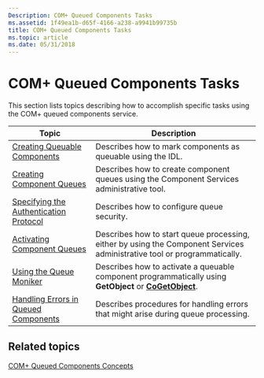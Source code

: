 ```yaml
---
Description: COM+ Queued Components Tasks
ms.assetid: 1f49ea1b-d65f-4166-a238-a9941b99735b
title: COM+ Queued Components Tasks
ms.topic: article
ms.date: 05/31/2018
---
```


# COM+ Queued Components Tasks

This section lists topics describing how to accomplish specific tasks using the COM+ queued components service.



| Topic                                                                                           | Description                                                                                                                           |
|-------------------------------------------------------------------------------------------------|---------------------------------------------------------------------------------------------------------------------------------------|
| [Creating Queuable Components](creating-queuable-components.md)<br/>                     | Describes how to mark components as queuable using the IDL.<br/>                                                                |
| [Creating Component Queues](creating-component-queues.md)<br/>                           | Describes how to create component queues using the Component Services administrative tool.<br/>                                 |
| [Specifying the Authentication Protocol](specifying-the-authentication-protocol.md)<br/> | Describes how to configure queue security.<br/>                                                                                 |
| [Activating Component Queues](activating-component-queues.md)<br/>                       | Describes how to start queue processing, either by using the Component Services administrative tool or programmatically.<br/>   |
| [Using the Queue Moniker](using-the-queue-moniker.md)<br/>                               | Describes how to activate a queuable component programmatically using **GetObject** or [**CoGetObject**](https://docs.microsoft.com/windows/desktop/api/objbase/nf-objbase-cogetobject).<br/> |
| [Handling Errors in Queued Components](handling-errors-in-queued-components.md)<br/>     | Describes procedures for handling errors that might arise during queue processing.<br/>                                         |



 

## Related topics

<dl> <dt>

[COM+ Queued Components Concepts](com--queued-components-concepts.md)
</dt> </dl>

 

 





